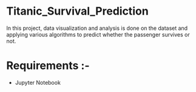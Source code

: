 # Titanic_Survival_Prediction
In this project, data visualization and analysis is done on the dataset and applying various algorithms to predict whether the passenger survives or not.

# Requirements :-
 - Jupyter Notebook
